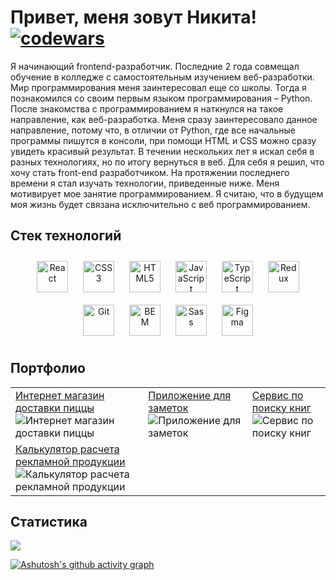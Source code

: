 # Привет, меня зовут Никита! [![codewars](https://www.codewars.com/users/Nikmet/badges/large)](https://www.codewars.com/users/Nikmet)

Я начинающий frontend-разработчик. Последние 2 года совмещал обучение в колледже с самостоятельным изучением веб-разработки. Мир программирования меня заинтересовал еще со школы. Тогда я познакомился со своим первым языком программирования – Python. После знакомства с программированием я наткнулся на такое направление, как веб-разработка. Меня сразу заинтересовало данное направление, потому что, в отличии от Python, где все начальные программы пишутся в консоли, при помощи HTML и CSS можно сразу увидеть красивый результат. В течении нескольких лет я искал себя в разных технологиях, но по итогу вернуться в веб. Для себя я решил, что хочу стать front-end разработчиком. На протяжении последнего времени я стал изучать технологии, приведенные ниже. Меня мотивирует мое занятие программированием. Я считаю, что в будущем моя жизнь будет связана исключительно с веб программированием.

## Стек технологий

<div align="center">  
<a href="https://reactjs.org/" target="_blank"><img style="margin: 10px" src="https://profilinator.rishav.dev/skills-assets/react-original-wordmark.svg" alt="React" height="50" /></a>  
<a href="https://www.w3schools.com/css/" target="_blank"><img style="margin: 10px" src="https://profilinator.rishav.dev/skills-assets/css3-original-wordmark.svg" alt="CSS3" height="50" /></a>  
<a href="https://en.wikipedia.org/wiki/HTML5" target="_blank"><img style="margin: 10px" src="https://profilinator.rishav.dev/skills-assets/html5-original-wordmark.svg" alt="HTML5" height="50" /></a>  
<a href="https://www.javascript.com/" target="_blank"><img style="margin: 10px" src="https://profilinator.rishav.dev/skills-assets/javascript-original.svg" alt="JavaScript" height="50" /></a>  
<a href="https://www.typescriptlang.org/" target="_blank"><img style="margin: 10px" src="https://profilinator.rishav.dev/skills-assets/typescript-original.svg" alt="TypeScript" height="50" /></a>  
<a href="https://redux.js.org/" target="_blank"><img style="margin: 10px" src="https://profilinator.rishav.dev/skills-assets/redux-original.svg" alt="Redux" height="50" /></a>  
<a href="https://github.com/" target="_blank"><img style="margin: 10px" src="https://profilinator.rishav.dev/skills-assets/git-scm-icon.svg" alt="Git" height="50" /></a>  
<a href="http://getbem.com/" target="_blank"><img style="margin: 10px" src="https://profilinator.rishav.dev/skills-assets/bem.svg" alt="BEM" height="50" /></a>  
<a href="https://sass-lang.com/" target="_blank"><img style="margin: 10px" src="https://profilinator.rishav.dev/skills-assets/sass-original.svg" alt="Sass" height="50" /></a>  
<a href="https://www.figma.com/" target="_blank"><img style="margin: 10px" src="https://profilinator.rishav.dev/skills-assets/figma-icon.svg" alt="Figma" height="50" /></a>  
</div>

## Портфолио

 <table>
            <tbody>
                <tr>
                    <td>
                        <div>
                            <a href="https://github.com/Nikmet/pizza-app-react" target="_blank"
                                >Интернет магазин доставки пиццы</a
                            >
                            <img
                                src="https://i.postimg.cc/gcKxnQrw/2024-07-11-032756.png"
                                alt="Интернет магазин доставки пиццы"
                            />
                        </div>
                    </td>
                    <td>
                        <div>
                            <a href="https://github.com/Nikmet/notepad-react" target="_blank"
                                >Приложение для заметок</a
                            >
                            <img
                                src="https://[i.postimg.cc](https://iimg.su/i/D4lNf)/6QQ0mnSc/image.png"
                                alt="Приложение для заметок"
                            />
                        </div>
                    </td>
                    <td>
                        <div>
                            <a href="https://nikmet.github.io/books/" target="_blank">Сервис по поиску книг</a>
                            <img
                                src="https://i.postimg.cc/Qt2JCPMY/image.png"
                                alt="Сервис по поиску книг"
                            />
                        </div>
                    </td>
                </tr>
                <tr>
                 <td>
                        <div>
                            <a href="https://nikmet.github.io/photo-culculato" target="_blank">Калькулятор расчета рекламной продукции</a>
                            <img
                                src="https://postimg.cc/Bjr68tmj"
                                alt="Калькулятор расчета рекламной продукции"
                            />
                        </div>
                    </td>
                </tr>
            </tbody>
        </table>


## Статистика

![](https://github-profile-summary-cards.vercel.app/api/cards/profile-details?username=Nikmet&theme=nord_dark)

[![Ashutosh's github activity graph](https://github-readme-activity-graph.vercel.app/graph?username=Nikmet&theme=github)](https://github.com/ashutosh00710/github-readme-activity-graph)


